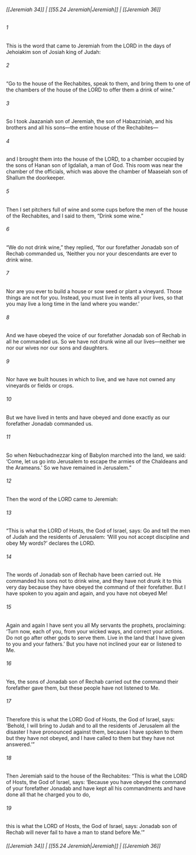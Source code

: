 
###### [[Jeremiah 34]] | [[55.24 Jeremiah|Jeremiah]] | [[Jeremiah 36]]

###### 1
This is the word that came to Jeremiah from the LORD in the days of Jehoiakim son of Josiah king of Judah:
###### 2
“Go to the house of the Rechabites, speak to them, and bring them to one of the chambers of the house of the LORD to offer them a drink of wine.”
###### 3
So I took Jaazaniah son of Jeremiah, the son of Habazziniah, and his brothers and all his sons—the entire house of the Rechabites—
###### 4
and I brought them into the house of the LORD, to a chamber occupied by the sons of Hanan son of Igdaliah, a man of God. This room was near the chamber of the officials, which was above the chamber of Maaseiah son of Shallum the doorkeeper.
###### 5
Then I set pitchers full of wine and some cups before the men of the house of the Rechabites, and I said to them, “Drink some wine.”
###### 6
“We do not drink wine,” they replied, “for our forefather Jonadab son of Rechab commanded us, ‘Neither you nor your descendants are ever to drink wine.
###### 7
Nor are you ever to build a house or sow seed or plant a vineyard. Those things are not for you. Instead, you must live in tents all your lives, so that you may live a long time in the land where you wander.’
###### 8
And we have obeyed the voice of our forefather Jonadab son of Rechab in all he commanded us. So we have not drunk wine all our lives—neither we nor our wives nor our sons and daughters.
###### 9
Nor have we built houses in which to live, and we have not owned any vineyards or fields or crops.
###### 10
But we have lived in tents and have obeyed and done exactly as our forefather Jonadab commanded us.
###### 11
So when Nebuchadnezzar king of Babylon marched into the land, we said: ‘Come, let us go into Jerusalem to escape the armies of the Chaldeans and the Arameans.’ So we have remained in Jerusalem.”
###### 12
Then the word of the LORD came to Jeremiah:
###### 13
“This is what the LORD of Hosts, the God of Israel, says: Go and tell the men of Judah and the residents of Jerusalem: ‘Will you not accept discipline and obey My words?’ declares the LORD.
###### 14
The words of Jonadab son of Rechab have been carried out. He commanded his sons not to drink wine, and they have not drunk it to this very day because they have obeyed the command of their forefather. But I have spoken to you again and again, and you have not obeyed Me!
###### 15
Again and again I have sent you all My servants the prophets, proclaiming: ‘Turn now, each of you, from your wicked ways, and correct your actions. Do not go after other gods to serve them. Live in the land that I have given to you and your fathers.’ But you have not inclined your ear or listened to Me.
###### 16
Yes, the sons of Jonadab son of Rechab carried out the command their forefather gave them, but these people have not listened to Me.
###### 17
Therefore this is what the LORD God of Hosts, the God of Israel, says: ‘Behold, I will bring to Judah and to all the residents of Jerusalem all the disaster I have pronounced against them, because I have spoken to them but they have not obeyed, and I have called to them but they have not answered.’”
###### 18
Then Jeremiah said to the house of the Rechabites: “This is what the LORD of Hosts, the God of Israel, says: ‘Because you have obeyed the command of your forefather Jonadab and have kept all his commandments and have done all that he charged you to do,
###### 19
this is what the LORD of Hosts, the God of Israel, says: Jonadab son of Rechab will never fail to have a man to stand before Me.’”

###### [[Jeremiah 34]] | [[55.24 Jeremiah|Jeremiah]] | [[Jeremiah 36]]
